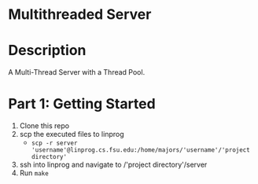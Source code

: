 # Multithreaded Server
# Description
A Multi-Thread Server with a Thread Pool.

# Part 1: Getting Started
1. Clone this repo
2. scp the executed files to linprog
    - `scp -r server 'username'@linprog.cs.fsu.edu:/home/majors/'username'/'project directory'`
3. ssh into linprog and navigate to /'project directory'/server
4. Run `make`
